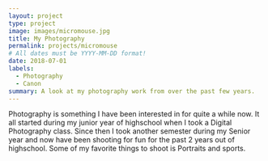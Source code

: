 ```yaml
---
layout: project
type: project
image: images/micromouse.jpg
title: My Photography
permalink: projects/micromouse
# All dates must be YYYY-MM-DD format!
date: 2018-07-01
labels:
  - Photography
  - Canon
summary: A look at my photography work from over the past few years.
---
```


Photography is something I have been interested in for quite a while now. It all started during my junior year of highschool when I took a Digital Photography class. Since then I took another semester during my Senior year and now have been shooting for fun for the past 2 years out of highschool. Some of my favorite things to shoot is Portraits and sports.
